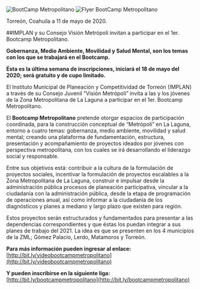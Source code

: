 
<img class="img-responsive" src="2020-05-13-comunicado-bootcamp-metropolitano/ima01.jpg" alt="BootCamp Metropolitano">

<img class="img-responsive" src="2020-05-13-comunicado-bootcamp-metropolitano/flyer-bootcamp-metropolitano.jpg" alt="Flyer BootCamp Metropolitano">

Torreón, Coahuila a 11 de mayo de 2020.

##IMPLAN y su Consejo Visión Metrópoli invitan a participar en el 1er. Bootcamp Metropolitano.

**Gobernanza, Medio Ambiente, Movilidad y Salud Mental, son los temas con los que se trabajará en el Bootcamp.**

**Ésta es la última semana de inscripciones, iniciará el 18 de mayo del 2020; será gratuito y de cupo limitado.**

El Instituto Municipal de Planeación y Competitividad de Torreón (IMPLAN) a través de su Consejo Juvenil “Visión Metrópoli” invita a las y los jóvenes de la Zona Metropolitana de La Laguna a participar en el 1er. Bootcamp Metropolitano.

El **Bootcamp Metropolitano** pretende otorgar espacios de participación coordinada, para la construcción conceptual de “Metrópoli” en La Laguna, entorno a cuatro temas: gobernanza, medio ambiente, movilidad y salud mental; creando una plataforma de fundamentación, estructura, presentación y acompañamiento de proyectos ideados por jóvenes con perspectiva metropolitana, con los cuales se irá desarrollando el liderazgo social y responsable.

Entre sus objetivos está: contribuir a la cultura de la formulación de proyectos sociales, incentivar la formulación de proyectos escalables a la Zona Metropolitana de La Laguna, construir e impulsar desde la administración pública procesos de planeación participativa, vincular a la ciudadanía con la administración pública, desde la etapa de programación de operaciones anual, así como informar a la ciudadanía de los diagnósticos y planes a mediano y largo plazo que existen para región.

Estos proyectos serán estructurados y fundamentados para presentar a las dependencias correspondientes y que éstas los puedan integrar a sus planes de trabajo del 2021. La idea es que se presenten en los 4 municipios de la ZML; Gómez Palacio, Lerdo, Matamoros y Torreón.

**Para más información pueden ingresar al enlace:** [http://bit.ly/videobootcampmetropolitano](http://bit.ly/videobootcampmetropolitano)

**Y pueden inscribirse en la siguiente liga:** [http://bit.ly/bootcampmetropolitano](http://bit.ly/bootcampmetropolitano)
